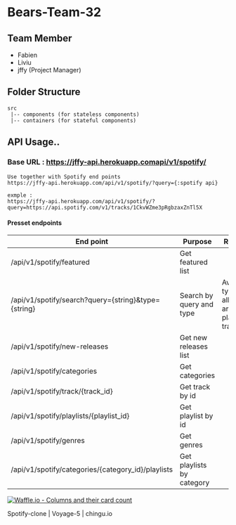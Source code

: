 # Bears-Team-32

## Team Member

- Fabien
- Liviu
- jffy (Project Manager)

## Folder Structure

```
src
 |-- components (for stateless components)
 |-- containers (for stateful components)
```

## API Usage..

### Base URL : https://jffy-api.herokuapp.comapi/v1/spotify/

```
Use together with Spotify end points
https://jffy-api.herokuapp.com/api/v1/spotify/?query={:spotify api}

exmple :
https://jffy-api.herokuapp.com/api/v1/spotify/?query=https://api.spotify.com/v1/tracks/1CkvWZme3pRgbzaxZnTl5X
```

#### Presset endpoints

| End point                                           | Purpose                   | Remark                                              |
| --------------------------------------------------- | ------------------------- | --------------------------------------------------- |
| /api/v1/spotify/featured                            | Get featured list         |
| /api/v1/spotify/search?query={string}&type={string} | Search by query and type  | Available types : album , artist , playlist , track |
| /api/v1/spotify/new-releases                        | Get new releases list     |
| /api/v1/spotify/categories                          | Get categories            |
| /api/v1/spotify/track/{track_id}                    | Get track by id           |
| /api/v1/spotify/playlists/{playlist_id}             | Get playlist by id        |
| /api/v1/spotify/genres                              | Get genres                |
| /api/v1/spotify/categories/{category_id}/playlists  | Get playlists by category |

[![Waffle.io - Columns and their card count](https://badge.waffle.io/chingu-voyage5/Bears-Team-32.svg?columns=all)](https://waffle.io/chingu-voyage5/Bears-Team-32)

Spotify-clone | Voyage-5 | chingu.io
